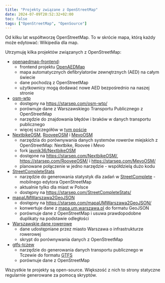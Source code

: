 ```yaml
---
title: "Projekty związane z OpenStreetMap"
date: 2024-07-09T20:52:32+02:00
toc: false
tags: ["OpenStreetMap", "OpenSource"]
---
```


Od kilku lat współtworzę OpenStreetMap.
To w skrócie mapa, którą każdy może edytować: Wikipedia dla map.

Utrzymuję kilka projektów związanych z OpenStreetMap:
- [openaedmap-frontend](https://github.com/openstreetmap-polska/openaedmap-frontend):
  * frontend projektu [OpenAEDMap](https://openaedmap.org)
  * mapa automatycznych defibrylatorów zewnętrznych (AED) na całym świecie
  * dane pochodzą z OpenStreetMap
  * użytkownicy mogą dodawać nowe AED bezpośrednio na naszej stronie
- [osm-wtp](https://github.com/starsep/osm-wtp)
  * dostępny na https://starsep.com/osm-wtp/
  * porównuje dane z Warszawskiego Transportu Publicznego z OpenStreetMap
  * narzędzie do znajdowania błędów i braków w danych transportu publicznego
  * więcej szczegółów w [tym poście](https://starsep.com/pl/posts/osm-wtp/)
- [NextbikeOSM](https://github.com/starsep/NextbikeOSM/), [RooveeOSM](https://github.com/starsep/RooveeOSM) i [MevoOSM](https://github.com/starsep/MevoOSM)
  * narzędzia do porównywania danych systemów rowerów miejskich z OpenStreetMap: Nextbike, Roovee i Mevo
  * fork [javnik36/NextbikeOSM](https://github.com/javnik36/NextbikeOSM)
  * dostępne na https://starsep.com/NextbikeOSM/, https://starsep.com/RooveeOSM/ i https://starsep.com/MevoOSM/
  * planowane połączenie w jedno narzędzie - współdzielą dużo kodu
- [StreetCompleteStats](https://github.com/starsep/StreetCompleteStats)
  * narzędzie do generowania statystyk dla zadań w [StreetComplete](https://wiki.openstreetmap.org/wiki/Pl:StreetComplete) - mobilnego edytora OpenStreetMap
  * aktualnie tylko dla miast w Polsce
  * dostępny na https://starsep.com/StreetCompleteStats/
- [mapaUMWarszawa2GeoJSON](https://github.com/starsep/mapaUMWarszawa2GeoJSON)
  * dostępny na https://starsep.com/mapaUMWarszawa2GeoJSON/
  * konwertuje dane z [mapa.um.warszawa.pl](https://mapa.um.warszawa.pl) do formatu GeoJSON
  * porównuje dane z OpenStreetMap i usuwa prawdopodobne duplikaty na podstawie odległości
- [Warszawskie dane rowerowe](https://github.com/openstreetmap-polska/Warszawskie_dane_rowerowe)
  * dane udostępniane przez miasto Warszawa o infrastrukturze rowerowej
  * skrypt do porównywania danych z OpenStreetMap
- [gtfs-tczew](https://github.com/starsep/gtfs-tczew)
  * narzędzie do generowania danych transportu publicznego w Tczewie do formatu [GTFS](https://gtfs.org/)
  * porównuje dane z OpenStreetMap


Wszystkie te projekty są open-source.
Większość z nich to strony statyczne regularnie generowane za pomocą skryptów.